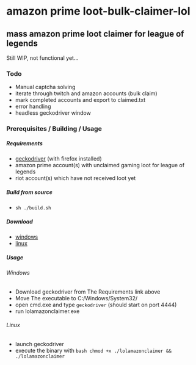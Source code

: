 # amazon prime loot-bulk-claimer-lol

## mass amazon prime loot claimer for league of legends

Still WIP, not functional yet...

### Todo

- Manual captcha solving
- iterate through twitch and amazon accounts (bulk claim)
- mark completed accounts and export to claimed.txt
- error handling
- headless geckodriver window

### Prerequisites / Building / Usage

##### Requirements

- [geckodriver](https://github.com/mozilla/geckodriver/releases) (with firefox installed)
- amazon prime account(s) with unclaimed gaming loot for league of legends
- riot account(s) which have not received loot yet

##### Build from source

- `sh ./build.sh`

##### Download

- [windows](/out/lolclaimeramazon.exe)
- [linux](/out/lolclaimeramazon)

##### Usage

###### Windows

- Download geckodriver from The Requirements link above
- Move The executable to C:/Windows/System32/
- open cmd.exe and type `geckodriver` (should start on port 4444)
- run lolamazonclaimer.exe

###### Linux

- launch geckodriver
- execute the binary with `bash chmod +x ./lolamazonclaimer && ./lolamazonclaimer`
